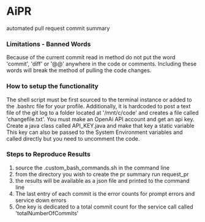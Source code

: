# AiPR
automated pull request commit summary

### Limitations - Banned Words
Because of the current commit read in method do not put the word 'commit', 'diff' or '@@' anywhere in the code or comments.
Including these words will break the method of pulling the code changes.

### How to setup the functionality
The shell script must be first sourced to the terminal instance or added to the .bashrc file for your profile.
Additionally, it is hardcoded to post a text file of the git log to a folder located at '/mnt/c/code' and creates a file 
called 'changefile.txt'.
You must make an OpenAi API account and get an api key. Create a java class called API_KEY.java and make that key a static variable
This key can also be passed to the System Environment variables and called directly but you need to uncomment the code.

### Steps to Reproduce Results
1. source the .custom_bash_commands.sh in the command line
2. from the directory you wish to create the pr summary run request_pr
3. the results will be available as a json file and printed to the command line
4. The last entry of each commit is the error counts for prompt errors and service down errors
5. One key is dedicated to a total commit count for the service call called 'totalNumberOfCommits'